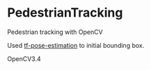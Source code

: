 # PedestrianTracking
Pedestrian tracking with OpenCV

Used [tf-pose-estimation](https://github.com/ildoonet/tf-pose-estimation) to initial bounding box.

OpenCV3.4
